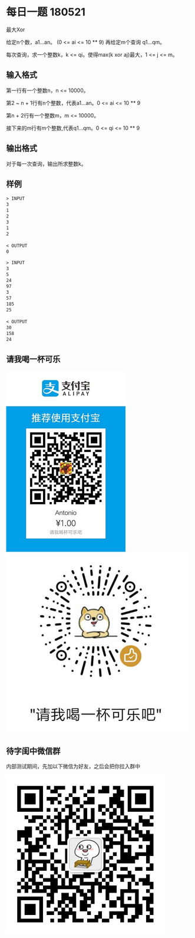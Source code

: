 # 每日一题 180521

最大Xor

给定n个数，a1...an。 (0 <= ai <= 10 ** 9)
再给定m个查询 q1...qm。

每次查询，求一个整数k，k <= qi。使得max(k xor aj)最大，1 <= j <= m。

## 输入格式

第一行有一个整数n，n <= 10000。

第2 ~ n + 1行有n个整数，代表a1...an。0 <= ai <= 10 ** 9

第n + 2行有一个整数m，m <= 10000。

接下来的m行有m个整数,代表q1...qm。0 <= qi <= 10 ** 9

## 输出格式

对于每一次查询，输出所求整数k。

## 样例

```
> INPUT
3
1
2
3
1
2

< OUTPUT
0
```

```
> INPUT
3
5
24
97
3
57
185
25

< OUTPUT
30
158
24
```

## 请我喝一杯可乐

![](https://raw.githubusercontent.com/Inapt19/Resource/master/bonus_QR.jpg)
![](https://raw.githubusercontent.com/Inapt19/Resource/master/wechat_bonus_qr.jpg)

## 待字闺中微信群

内部测试期间，先加以下微信为好友，之后会把你拉入群中

![](https://raw.githubusercontent.com/Inapt19/Resource/master/wechat_QR.jpg)

